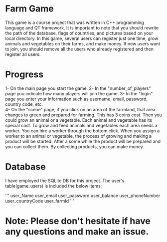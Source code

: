 # Farm Game
This game is a course project that was written in C++ programming language and QT framework. It is important to note that you should rewrite the path of the database, flags of countries, and pictures based on your local directory.
In this game, several users can register just one time, grow animals and vegetables on their farms, and make money. 
If new users want to join, you should remove all the users who already registered and then register all users.  

# Progress
1- On the main page you start the game. 
2- In the "number_of_players" page you indicate how many players will join the game.
3- In the "login" page you enter your information such as username, email, password, country code, etc.   
4- On the "scene" page, if you click on an area of the farmland, that area changes to green and prepared for farming. This has 3 coins cost. Then you could grow an animal or a vegetable. Each animal and vegetable has its special cost. To grow and feed animals and vegetables each area needs a worker. You can hire a worker through the bottom click. When you assign a worker to an animal or vegetable, the process of growing and making a product will be started. After a some while the product will be prepared and you can collect them. By collecting products, you can make money.  

# Database
I have employed the SQLite DB for this project. The user's table(game_users) is included the below items:

'''
user_Name
user_email
user_password
user_balance
user_phoneNumber
user_countryCode
user_farmId
'''


# Note: Please don't hesitate if have any questions and make an issue. 
